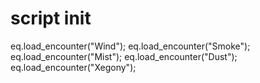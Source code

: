 # script init
eq.load_encounter("Wind");
eq.load_encounter("Smoke");
eq.load_encounter("Mist");
eq.load_encounter("Dust");
eq.load_encounter("Xegony");
